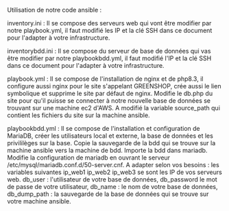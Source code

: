 Utilisation de notre code ansible :

inventory.ini :
Il se compose des serveurs web qui vont être modifier par notre playbook.yml, il faut modifié les IP et la clé SSH dans ce document pour l'adapter à votre infrastructure.

inventorybdd.ini :
Il se compose du serveur de base de données qui vas être modifier par notre playbookbdd.yml, il faut modifié l'IP et la clé SSH dans ce document pour l'adapter à votre infrastructure.

playbook.yml :
Il se compose de l'installation de nginx et de php8.3, il configure aussi nginx pour le site s'appelant GREENSHOP, crée aussi le lien symbolique et supprime le site par défaut de nginx. Modifie le db.php du site pour qu'il puisse se connecter à notre nouvelle base de données se trouvant sur une machine ec2 d'AWS.
A modifié la variable source_path qui contient les fichiers du site sur la machine ansible.

playbookbdd.yml :
Il se compose de l'installation et configuration de MariaDB, créer les utilisateurs local et externe, la base de données et les privililèges sur la base. Copie la sauvegarde de la bdd qui se trouve sur la machine ansible vers la machine de bdd. Importe la bdd dans mariadb. Modifie la configuration de mariadb en ouvrant le serveur /etc/mysql/mariadb.conf.d/50-server.cnf.
A adapter selon vos besoins : les variables suivantes ip_web1 ip_web2 ip_web3 se sont les IP de vos serveurs web. db_user : l'utilisateur de votre base de données, db_password le mot de passe de votre utilisateur, db_name : le nom de votre base de données, db_dump_path : la sauvegarde de la base de données qui se trouve sur votre machine ansible.
